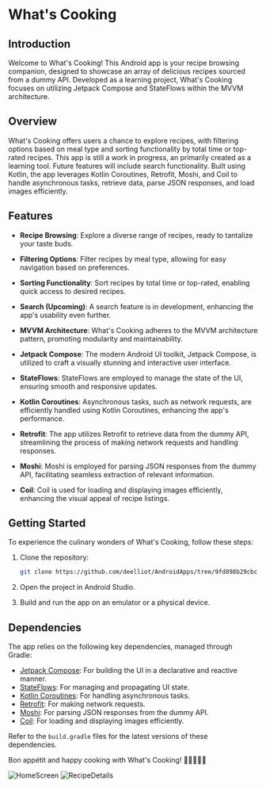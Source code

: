 # What's Cooking

## Introduction
Welcome to What's Cooking! This Android app is your recipe browsing companion, designed to showcase an array of delicious recipes sourced from a dummy API. Developed as a learning project, What's Cooking focuses on utilizing Jetpack Compose and StateFlows within the MVVM architecture.

## Overview

What's Cooking offers users a chance to explore recipes, with filtering options based on meal type and sorting functionality by total time or top-rated recipes. This app is still a work in progress, an primarily created as a learning tool. Future features will include search functionality. Built using Kotlin, the app leverages Kotlin Coroutines, Retrofit, Moshi, and Coil to handle asynchronous tasks, retrieve data, parse JSON responses, and load images efficiently.
## Features

- **Recipe Browsing**: Explore a diverse range of recipes, ready to tantalize your taste buds.

- **Filtering Options**: Filter recipes by meal type, allowing for easy navigation based on preferences.

- **Sorting Functionality**: Sort recipes by total time or top-rated, enabling quick access to desired recipes.

- **Search (Upcoming)**: A search feature is in development, enhancing the app's usability even further.

- **MVVM Architecture**: What's Cooking adheres to the MVVM architecture pattern, promoting modularity and maintainability.

- **Jetpack Compose**: The modern Android UI toolkit, Jetpack Compose, is utilized to craft a visually stunning and interactive user interface.

- **StateFlows**: StateFlows are employed to manage the state of the UI, ensuring smooth and responsive updates.

- **Kotlin Coroutines**: Asynchronous tasks, such as network requests, are efficiently handled using Kotlin Coroutines, enhancing the app's performance.

- **Retrofit**: The app utilizes Retrofit to retrieve data from the dummy API, streamlining the process of making network requests and handling responses.

- **Moshi**: Moshi is employed for parsing JSON responses from the dummy API, facilitating seamless extraction of relevant information.

- **Coil**: Coil is used for loading and displaying images efficiently, enhancing the visual appeal of recipe listings.

## Getting Started

To experience the culinary wonders of What's Cooking, follow these steps:

1. Clone the repository:

   ```bash
   git clone https://github.com/deelliot/AndroidApps/tree/9fd898b29cbc66b5e58345d4c64811c57ff8bb1b/WhatsCooking
   ```

2. Open the project in Android Studio.

3. Build and run the app on an emulator or a physical device.

## Dependencies

The app relies on the following key dependencies, managed through Gradle:

- [Jetpack Compose](https://developer.android.com/jetpack/compose): For building the UI in a declarative and reactive manner.
- [StateFlows](https://developer.android.com/kotlin/flow/stateflow-and-sharedflow): For managing and propagating UI state.
- [Kotlin Coroutines](https://github.com/Kotlin/kotlinx.coroutines): For handling asynchronous tasks.
- [Retrofit](https://github.com/square/retrofit): For making network requests.
- [Moshi](https://github.com/square/moshi): For parsing JSON responses from the dummy API.
- [Coil](https://github.com/coil-kt/coil): For loading and displaying images efficiently.

Refer to the `build.gradle` files for the latest versions of these dependencies.

Bon appétit and happy cooking with What's Cooking! 🍳👩‍🍳👨‍🍳

![HomeScreen](https://github.com/deelliot/AndroidApps/assets/93197340/3d406b97-7911-46b4-b419-047cfef7f9ea)
![RecipeDetails](https://github.com/deelliot/AndroidApps/assets/93197340/95e494bf-20ea-4706-81fc-2fdab44b1bd0)
